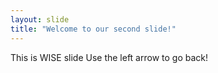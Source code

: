 ```yaml
---
layout: slide
title: "Welcome to our second slide!"
---
```

This is WISE slide
Use the left arrow to go back!